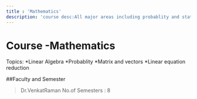 ```yaml
---
title : 'Mathematics'
description: 'course desc:All major areas including probablity and statistics'
---
```




 # Course -Mathematics
 
Topics:
*Linear Algebra
*Probablity
*Matrix and vectors
*Linear equation reduction

##Faculty and Semester

>Dr.VenkatRaman
>No.of Semesters : 8

